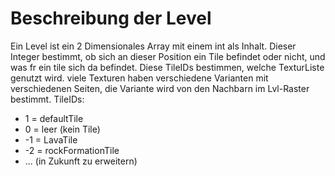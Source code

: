 # Beschreibung der Level

Ein Level ist ein 2 Dimensionales Array mit einem int als Inhalt.
Dieser Integer bestimmt, ob sich an dieser Position ein Tile befindet oder nicht, und was fr ein tile sich da befindet.
Diese TileIDs bestimmen, welche TexturListe genutzt wird. viele Texturen haben verschiedene Varianten mit verschiedenen Seiten, die Variante wird von den Nachbarn im Lvl-Raster bestimmt.
TileIDs:

- 1 = defaultTile
- 0 = leer (kein Tile)
- -1 = LavaTile
- -2 = rockFormationTile
- ... (in Zukunft zu erweitern)
